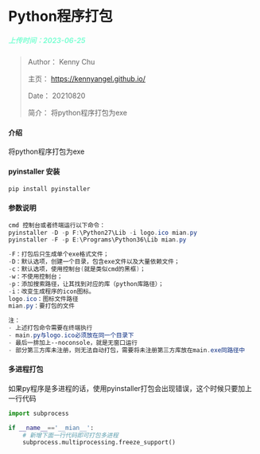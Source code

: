 # Python程序打包

<h5 style="color:Aquamarine; font-size:14px">上传时间：2023-06-25</h5>

> Author：			   Kenny Chu
>
> 主页：				   https://kennyangel.github.io/
>
> Date：				  20210820
>
> 简介：				  将python程序打包为exe

#### 介绍

将python程序打包为exe

#### pyinstaller 安装
```powershell
pip install pyinstaller
```


#### 参数说明

````powershell
cmd 控制台或者终端运行以下命令：
pyinstaller -D -p F:\Python27\Lib -i logo.ico mian.py
pyinstaller -F -p E:\Programs\Python36\Lib mian.py

-F：打包后只生成单个exe格式文件；
-D：默认选项，创建一个目录，包含exe文件以及大量依赖文件；
-c：默认选项，使用控制台(就是类似cmd的黑框)；
-w：不使用控制台；
-p：添加搜索路径，让其找到对应的库（python库路径）；
-i：改变生成程序的icon图标。
logo.ico：图标文件路径
mian.py：要打包的文件

注：
- 上述打包命令需要在终端执行
- main.py与logo.ico必须放在同一个目录下
- 最后一排加上--noconsole，就是无窗口运行
- 部分第三方库未注册，则无法自动打包，需要将未注册第三方库放在main.exe同路径中
````

#### 多进程打包

如果py程序是多进程的话，使用pyinstaller打包会出现错误，这个时候只要加上一行代码
```python
import subprocess

if __name__=='__mian__':
    # 新增下面一行代码即可打包多进程
    subprocess.multiprocessing.freeze_support()  
```


